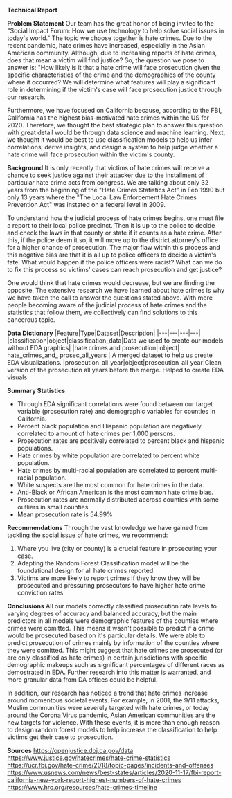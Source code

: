 **Technical Report**

**Problem Statement**
Our team has the great honor of being invited to the "Social Impact Forum: How we use technology to help solve social issues in today's world." The topic we choose together is hate crimes. Due to the recent pandemic, hate crimes have increased, especially in the Asian American community. Although, due to increasing reports of hate crimes, does that mean a victim will find justice? So, the question we pose to answer is: "How likely is it that a hate crime will face prosecution given the specific characteristics of the crime and the demographics of the county where it occurred? We will determine what features will play a significant role in determining if the victim's case will face prosecution justice through our research. 

Furthermore, we have focused on California because, according to the FBI, California has the highest bias-motivated hate crimes within the US for 2020. Therefore, we thought the best strategic plan to answer this question with great detail would be through data science and machine learning. Next, we thought it would be best to use classification models to help us infer correlations, derive insights, and design a system to help judge whether a hate crime will face prosecution within the victim's county.

**Background**
It is only recently that victims of hate crimes will receive a chance to seek justice against their attacker due to the installment of particular hate crime acts from congress. We are talking about only 32 years from the beginning of the "Hate Crimes Statistics Act" in Feb 1990 but only 13 years where the "The Local Law Enforcement Hate Crimes Prevention Act" was instated on a federal level in 2009. 

To understand how the judicial process of hate crimes begins, one must file a report to their local police precinct. Then it is up to the police to decide and check the laws in that county or state if it counts as a hate crime. After this, if the police deem it so, it will move up to the district attorney's office for a higher chance of prosecution. The major flaw within this process and this negative bias are that it is all up to police officers to decide a victim's fate. What would happen if the police officers were racist? What can we do to fix this process so victims' cases can reach prosecution and get justice?
 
One would think that hate crimes would decrease, but we are finding the opposite. The extensive research we have learned about hate crimes is why we have taken the call to answer the questions stated above. With more people becoming aware of the judicial process of hate crimes and the statistics that follow them, we collectively can find solutions to this cancerous topic. 

**Data Dictionary**
|Feature|Type|Dataset|Description|
|---|---|---|---|
|classification|object|classification_data|Data we used to create our models without EDA graphics|
|hate crimes and prosecution| object| hate_crimes_and_ prosec_all_years | A merged dataset to help us create EDA visualizations. 
|prosecution_all_year|object|prosecution_all_year|Clean version of the prosecution all years before the merge. Helped to create EDA visuals

**Summary Statistics**
- Through EDA significant correlations were found between our target variable (prosecution rate) and demographic variables for counties in California.
- Percent black population and Hispanic population are negatively correlated to amount of hate crimes per 1,000 persons.
- Prosecution rates are positively correlated to percent black and hispanic populations.
- Hate crimes by white population are correlated to percent white population.
- Hate crimes by multi-racial population are correlated to percent multi-racial population.
- White suspects are the most common for hate crimes in the data.
- Anti-Black or African American is the most common hate crime bias.
- Prosecution rates are normally distributed accross counties with some outliers in small counties.
- Mean prosecution rate is 54.99%


**Recommendations**
Through the vast knowledge we have gained from tackling the social issue of hate crimes, we recommend:
1. Where you live (city or county) is a crucial feature in prosecuting your case.
2. Adapting the Random Forest Classification model will be the foundational design for all hate crimes reported.
3. Victims are more likely to report crimes if they know they will be prosecuted and pressuring prosecutors to have higher hate crime conviction rates.

**Conclusions**
All our models correctly classified prosecution rate levels to varying degrees of accuracy and balanced accuracy, but the main predictors in all models were demographic features of the counties where crimes were comitted. This means it wasn't possible to predict if a crime would be prosecuted based on it's particular details. We were able to predict prosecution of crimes mainly by information of the counties where they were comitted. This might suggest that hate crimes are prosecuted (or are only classified as hate crimes) in certain jurisdictions with specific demographic makeups such as significant percentages of different races as demostrated in EDA. Further research into this matter is warranted, and more granular data from DA offices could be helpful.

In addition, our research has noticed a trend that hate crimes increase around momentous societal events. For example, in 2001, the 9/11 attacks, Muslim communities were severely targeted with hate crimes, or today around the Corona Virus pandemic, Asian American communities are the new targets for violence. With these events, it is more than enough reason to design random forest models to help increase the classification to help victims get their case to prosecution.

**Sources**
https://openjustice.doj.ca.gov/data
https://www.justice.gov/hatecrimes/hate-crime-statistics
https://ucr.fbi.gov/hate-crime/2018/topic-pages/incidents-and-offenses
https://www.usnews.com/news/best-states/articles/2020-11-17/fbi-report-california-new-york-report-highest-numbers-of-hate-crimes
https://www.hrc.org/resources/hate-crimes-timeline